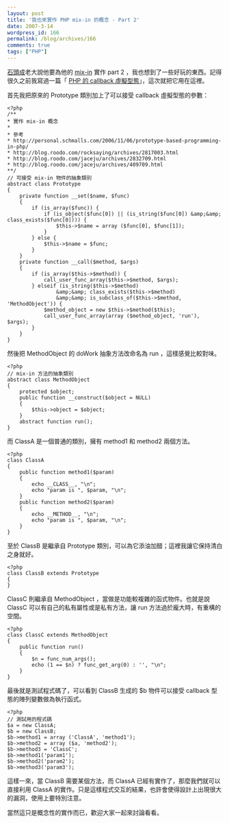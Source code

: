 ```yaml
---
layout: post
title: '我也來實作 PHP mix-in 的概念 - Part 2'
date: 2007-3-14
wordpress_id: 166
permalink: /blog/archives/166
comments: true
tags: ["PHP"]
---
```


[石頭成](http://blog.roodo.com/rocksaying)老大說他要為他的 [mix-in](http://blog.roodo.com/rocksaying/archives/2817003.html) 實作 part 2 ，我也想到了一些好玩的東西。記得很久之前我寫過一篇「 [PHP 的 callback 虛擬型態](http://www.jaceju.net/blog/archives/32)」，這次就把它用在這裡。

<!--more-->

首先我把原來的 Prototype 類別加上了可以接受 callback 虛擬型態的參數：

```
<?php
/**
* 實作 mix-in 概念
*
* 參考
* http://personal.schmalls.com/2006/11/06/prototype-based-programming-in-php/
* http://blog.roodo.com/rocksaying/archives/2817003.html
* http://blog.roodo.com/jaceju/archives/2832709.html
* http://blog.roodo.com/jaceju/archives/409709.html
**/
// 可接受 mix-in 物件的抽象類別
abstract class Prototype
{
    private function __set($name, $func)
    {
        if (is_array($func)) {
            if (is_object($func[0]) || (is_string($func[0]) &amp;&amp; class_exists($func[0]))) {
                $this->$name = array ($func[0], $func[1]);
            }
        } else {
            $this->$name = $func;
        }
    }
    private function __call($method, $args)
    {
        if (is_array($this->$method)) {
            call_user_func_array($this->$method, $args);
        } elseif (is_string($this->$method)
                &amp;&amp; class_exists($this->$method)
                &amp;&amp; is_subclass_of($this->$method, 'MethodObject')) {
            $method_object = new $this->$method($this);
            call_user_func_array(array ($method_object, 'run'), $args);
        }
    }
}

```

然後把 MethodObject 的 doWork 抽象方法改命名為 run ，這樣感覺比較對味。 

```
<?php
// mix-in 方法的抽象類別
abstract class MethodObject
{
    protected $object;
    public function __construct($object = NULL)
    {
        $this->object = $object;
    }
    abstract function run();
}

```

而 ClassA 是一個普通的類別，擁有 method1 和 method2 兩個方法。 

```
<?php
class ClassA
{
    public function method1($param)
    {
        echo __CLASS__, "\n";
        echo "param is ", $param, "\n";
    }
    public function method2($param)
    {
        echo __METHOD__, "\n";
        echo "param is ", $param, "\n";
    }
}

```

至於 ClassB 是繼承自 Prototype 類別，可以為它添油加醋；這裡我讓它保持清白之身就好。 

```
<?php
class ClassB extends Prototype
{
}

```

ClassC 則繼承自 MethodObject ，當做是功能較複雜的函式物件。也就是說 ClassC 可以有自己的私有屬性或是私有方法，讓 run 方法過於龐大時，有重構的空間。 

```
<?php
class ClassC extends MethodObject
{
    public function run()
    {
        $n = func_num_args();
        echo (1 == $n) ? func_get_arg(0) : '', "\n";
    }
}

```

最後就是測試程式碼了，可以看到 ClassB 生成的 $b 物件可以接受 callback 型態的陣列變數做為執行函式。 

```
<?php
// 測試用的程式碼
$a = new ClassA;
$b = new ClassB;
$b->method1 = array ('ClassA', 'method1');
$b->method2 = array ($a, 'method2');
$b->method3 = 'ClassC';
$b->method1('param1');
$b->method2('param2');
$b->method3('param3');

```

這樣一來，當 ClassB 需要某個方法，而 ClassA 已經有實作了，那麼我們就可以直接利用 ClassA 的實作。只是這樣程式交互的結果，也許會使得設計上出現很大的漏洞，使用上要特別注意。

當然這只是概念性的實作而已，歡迎大家一起來討論看看。
